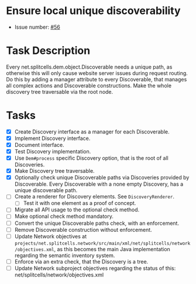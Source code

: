 # Ensure local unique discoverability
* Issue number: [\#56](https://codeberg.org/splitcells-net/net.splitcells.network.community/issues/56)
# Task Description
Every net.splitcells.dem.object.Discoverable needs a unique path,
as otherwise this will only cause website server issues during request routing.
Do this by adding a manager attribute to every Discoverable,
that manages all complex actions and Discoverable constructions.
Make the whole discovery tree traversable via the root node.
# Tasks
* [x] Create Discovery interface as a manager for each Discoverable.
* [x] Implement Discovery interface.
* [x] Document interface.
* [x] Test Discovery implementation.
* [x] Use `Dem#process` specific Discovery option, that is the root of all Discoveries.
* [x] Make Discovery tree traversable.
* [x] Optionally check unique Discoverable paths via Discoveries provided by Discoverable.
  Every Discoverable with a none empty Discovery, has a unique discoverable path.
* [ ] Create a renderer for Discovery elements. See `DiscoveryRenderer`.
    * [ ] Test it with one element as a proof of concept.
* [ ] Migrate all API usage to the optional check method.
* [ ] Make optional check method mandatory.
* [ ] Convert the unique Discoverable paths check, with an enforcement.
* [ ] Remove Discoverable construction without enforcement.
* [ ] Update Network objectives at `projects/net.splitcells.network/src/main/xml/net/splitcells/network/objectives.xml`,
  as this becomes the main Java implementation regarding the semantic inventory system.
* [ ] Enforce via an extra check, that the Discovery is a tree.
* [ ] Update Network subproject objectives regarding the status of this: net/splitcells/network/objectives.xml